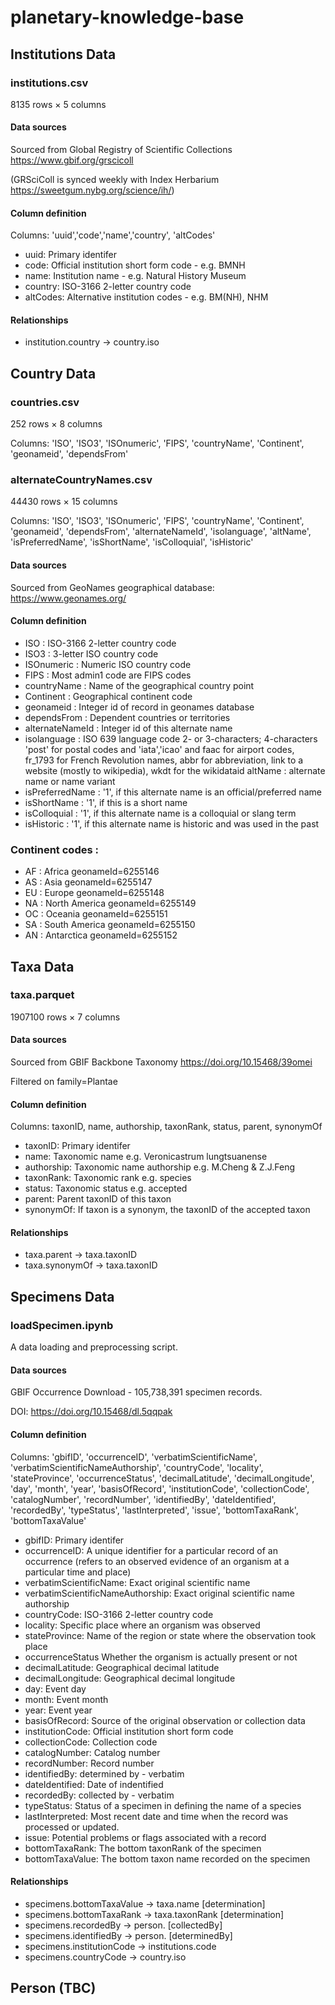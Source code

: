 # planetary-knowledge-base

## Institutions Data
### institutions.csv
8135 rows × 5 columns

#### Data sources

Sourced from Global Registry of Scientific Collections https://www.gbif.org/grscicoll

(GRSciColl is synced weekly with Index Herbarium https://sweetgum.nybg.org/science/ih/)

#### Column definition

Columns: 'uuid','code','name','country', 'altCodes'

* uuid: Primary identifer
* code: Official institution short form code - e.g. BMNH
* name: Institution name - e.g. Natural History Museum
* country: ISO-3166 2-letter country code
* altCodes: Alternative institution codes - e.g. BM(NH), NHM

#### Relationships

* institution.country -> country.iso

## Country Data
### countries.csv
252 rows × 8 columns

Columns: 'ISO', 'ISO3', 'ISOnumeric', 'FIPS', 'countryName', 'Continent', 'geonameid', 'dependsFrom'

### alternateCountryNames.csv 
44430 rows × 15 columns

Columns: 'ISO', 'ISO3', 'ISOnumeric', 'FIPS', 'countryName', 'Continent', 'geonameid', 'dependsFrom', 'alternateNameId', 'isolanguage', 'altName', 'isPreferredName', 'isShortName', 'isColloquial', 'isHistoric'

#### Data sources

Sourced from GeoNames geographical database: https://www.geonames.org/

#### Column definition
* ISO			: ISO-3166 2-letter country code
* ISO3			: 3-letter ISO country code
* ISOnumeric 		: Numeric ISO country code
* FIPS 			: Most admin1 code are FIPS codes
* countryName		: Name of the geographical country point
* Continent 		: Geographical continent code
* geonameid		: Integer id of record in geonames database
* dependsFrom	: Dependent countries or territories
* alternateNameId	: Integer id of this alternate name
* isolanguage		: ISO 639 language code 2- or 3-characters; 4-characters 'post' for postal codes and 'iata','icao' and faac for airport codes, fr_1793 for French Revolution names,  abbr for abbreviation, link to a website (mostly to wikipedia), wkdt for the wikidataid
altName		: alternate name or name variant
* isPreferredName	: '1', if this alternate name is an official/preferred name
* isShortName		: '1', if this is a short name
* isColloquial		: '1', if this alternate name is a colloquial or slang term
* isHistoric		: '1', if this alternate name is historic and was used in the past

### Continent codes :
* AF : Africa			geonameId=6255146
* AS : Asia			geonameId=6255147
* EU : Europe			geonameId=6255148
* NA : North America		geonameId=6255149
* OC : Oceania		geonameId=6255151
* SA : South America		geonameId=6255150
* AN : Antarctica		geonameId=6255152

## Taxa Data
### taxa.parquet
1907100 rows × 7 columns

#### Data sources

Sourced from GBIF Backbone Taxonomy https://doi.org/10.15468/39omei

Filtered on family=Plantae

#### Column definition

Columns: taxonID, name, authorship, taxonRank, status, parent, synonymOf

* taxonID: Primary identifer
* name: Taxonomic name e.g. Veronicastrum lungtsuanense
* authorship: Taxonomic name authorship e.g. M.Cheng & Z.J.Feng
* taxonRank: Taxonomic rank e.g. species
* status: Taxonomic status e.g. accepted
* parent: Parent taxonID of this taxon 
* synonymOf: If taxon is a synonym, the taxonID of the accepted taxon

#### Relationships

* taxa.parent -> taxa.taxonID
* taxa.synonymOf -> taxa.taxonID

## Specimens Data
### loadSpecimen.ipynb
A data loading and preprocessing script.

#### Data sources
GBIF Occurrence Download - 105,738,391 specimen records.

DOI: https://doi.org/10.15468/dl.5qqpak

#### Column definition

Columns: 'gbifID', 'occurrenceID', 'verbatimScientificName', 'verbatimScientificNameAuthorship', 'countryCode', 'locality', 'stateProvince', 'occurrenceStatus', 'decimalLatitude', 'decimalLongitude', 'day', 'month', 'year', 'basisOfRecord', 'institutionCode', 'collectionCode', 'catalogNumber', 'recordNumber', 'identifiedBy', 'dateIdentified', 'recordedBy', 'typeStatus', 'lastInterpreted', 'issue', 'bottomTaxaRank', 'bottomTaxaValue'

* gbifID: Primary identifer
* occurrenceID: A unique identifier for a particular record of an occurrence (refers to an observed evidence of an organism at a particular time and place)
* verbatimScientificName:  Exact original scientific name
* verbatimScientificNameAuthorship: Exact original scientific name authorship
* countryCode: ISO-3166 2-letter country code
* locality: Specific place where an organism was observed
* stateProvince: Name of the region or state where the observation took place
* occurrenceStatus Whether the organism is actually present or not
* decimalLatitude: Geographical decimal latitude
* decimalLongitude: Geographical decimal longitude
* day: Event day
* month: Event month
* year: Event year
* basisOfRecord: Source of the original observation or collection data
* institutionCode: Official institution short form code
* collectionCode: Collection code
* catalogNumber: Catalog number
* recordNumber: Record number
* identifiedBy: determined by - verbatim
* dateIdentified: Date of indentified
* recordedBy: collected by - verbatim
* typeStatus: Status of a specimen in defining the name of a species
* lastInterpreted: Most recent date and time when the record was processed or updated.
* issue: Potential problems or flags associated with a record
* bottomTaxaRank: The bottom taxonRank of the specimen 
* bottomTaxaValue: The bottom taxon name recorded on the specimen 

#### Relationships
* specimens.bottomTaxaValue -> taxa.name [determination]
* specimens.bottomTaxaRank -> taxa.taxonRank [determination]
* specimens.recordedBy -> person. [collectedBy]
* specimens.identifiedBy -> person. [determinedBy]
* specimens.institutionCode -> institutions.code
* specimens.countryCode -> country.iso

## Person (TBC)
